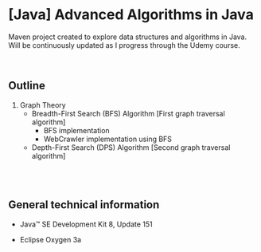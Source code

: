# [Java] Advanced Algorithms in Java
Maven project created to explore data structures and algorithms in Java. Will be continuously updated as I progress through the Udemy course.

<br />


## Outline

1. Graph Theory
    - Breadth-First Search (BFS) Algorithm [First graph traversal algorithm]
        - BFS implementation
        - WebCrawler implementation using BFS
    - Depth-First Search (DPS) Algorithm [Second graph traversal algorithm]
  


<br />
<br />




## General technical information

- Java™ SE Development Kit 8, Update 151

- Eclipse Oxygen 3a
